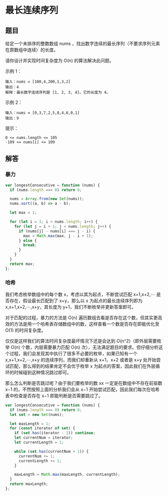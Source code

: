 # 最长连续序列

## 题目
给定一个未排序的整数数组 nums ，找出数字连续的最长序列（不要求序列元素在原数组中连续）的长度。

请你设计并实现时间复杂度为 O(n) 的算法解决此问题。

示例 1：
```
输入：nums = [100,4,200,1,3,2]
输出：4
解释：最长数字连续序列是 [1, 2, 3, 4]。它的长度为 4。
```
示例 2：
```
输入：nums = [0,3,7,2,5,8,4,6,0,1]
输出：9
```

提示：
```
0 <= nums.length <= 105
-109 <= nums[i] <= 109
```

## 解答

### 暴力
```js
var longestConsecutive = function (nums) {
  if (nums.length === 0) return 0;

  nums = Array.from(new Set(nums));
  nums.sort((a, b) => a - b);

  let max = 1;

  for (let i = 1; i < nums.length; i++) {
    for (let j = i + 1; j < nums.length; j++) {
      if (nums[j] - nums[i] === j - i) {
        max = Math.max(max, j - i + 1);
      } else {
        break;
      }
    }
  }
  return max;
};
```

### 哈希
我们考虑枚举数组中的每个数 x，考虑以其为起点，不断尝试匹配 x+1,x+2,⋯ 是否存在，假设最长匹配到了 x+y，那么以 x 为起点的最长连续序列即为 x,x+1,x+2,⋯,x+y，其长度为 y+1，我们不断枚举并更新答案即可。

对于匹配的过程，暴力的方法是 O(n) 遍历数组去看是否存在这个数，但其实更高效的方法是用一个哈希表存储数组中的数，这样查看一个数是否存在即能优化至 O(1) 的时间复杂度。

仅仅是这样我们的算法时间复杂度最坏情况下还是会达到 O(n^2)（即外层需要枚举 O(n) 个数，内层需要暴力匹配 O(n) 次），无法满足题目的要求。但仔细分析这个过程，我们会发现其中执行了很多不必要的枚举，如果已知有一个 x,x+1,x+2,⋯,x+y 的连续序列，而我们却重新从 x+1，x+2 或者是 x+y 处开始尝试匹配，那么得到的结果肯定不会优于枚举 x 为起点的答案，因此我们在外层循环的时候碰到这种情况跳过即可。

那么怎么判断是否跳过呢？由于我们要枚举的数 xx 一定是在数组中不存在前驱数 x−1 的，不然按照上面的分析我们会从 x−1 开始尝试匹配，因此我们每次在哈希表中检查是否存在 x−1 即能判断是否需要跳过了。

```js
var longestConsecutive = function (nums) {
  if (nums.length === 0) return 0;
  let set = new Set(nums);

  let maxLength = 1;
  for (const iterator of set) {
    if (set.has(iterator - 1)) continue;
    let currentNum = iterator;
    let currentLength = 1;

    while (set.has(currentNum + 1)) {
      currentNum += 1;
      currentLength += 1;
    }

    maxLength = Math.max(maxLength, currentLength);
  }
  return maxLength;
};
```
